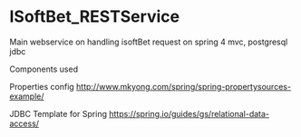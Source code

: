 # ISoftBet_RESTService
Main webservice on handling isoftBet request on spring 4 mvc, postgresql jdbc

Components used

Properties config 
http://www.mkyong.com/spring/spring-propertysources-example/


JDBC Template for Spring
https://spring.io/guides/gs/relational-data-access/
